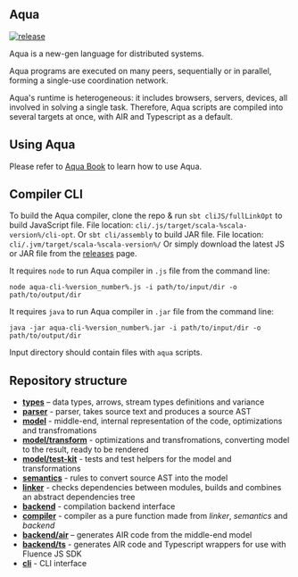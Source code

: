 ## Aqua

[![release](https://github.com/fluencelabs/aqua/actions/workflows/release.yml/badge.svg)](https://github.com/fluencelabs/aqua/actions/workflows/release.yml)

Aqua is a new-gen language for distributed systems.

Aqua programs are executed on many peers, sequentially 
or in parallel, forming a single-use coordination network.

Aqua's runtime is heterogeneous: it includes browsers, servers, devices, all involved in solving a single task.
Therefore, Aqua scripts are compiled into several targets at once, with AIR and Typescript as a default.

## Using Aqua

Please refer to [Aqua Book](https://doc.fluence.dev/aqua-book/) to learn how to use Aqua.

## Compiler CLI

To build the Aqua compiler, clone the repo & run `sbt cliJS/fullLinkOpt` to build JavaScript file. File location: `cli/.js/target/scala-%scala-version%/cli-opt`.
Or `sbt cli/assembly` to build JAR file. File location: `cli/.jvm/target/scala-%scala-version%/`
Or simply download the latest JS or JAR file from the [releases](https://github.com/fluencelabs/aqua/releases) page.

It requires `node` to run Aqua compiler in `.js` file from the command line:

```commandline
node aqua-cli-%version_number%.js -i path/to/input/dir -o path/to/output/dir
```

It requires `java` to run Aqua compiler in `.jar` file from the command line:

```commandline
java -jar aqua-cli-%version_number%.jar -i path/to/input/dir -o path/to/output/dir
```

Input directory should contain files with `aqua` scripts.

## Repository structure

- **[types](./types)** – data types, arrows, stream types definitions and variance
- **[parser](./parser)** - parser, takes source text and produces a source AST
- **[model](./model)** - middle-end, internal representation of the code, optimizations and transfromations
- **[model/transform](./model/transform)** - optimizations and transfromations, converting model to the result, ready to be rendered
- **[model/test-kit](./model/test-kit)** - tests and test helpers for the model and transformations
- **[semantics](./semantics)** - rules to convert source AST into the model
- **[linker](./linker)** - checks dependencies between modules, builds and combines an abstract dependencies tree
- **[backend](./backend)** - compilation backend interface
- **[compiler](./compiler)** - compiler as a pure function made from _linker_, _semantics_ and _backend_
- **[backend/air](./backend/air)** – generates AIR code from the middle-end model
- **[backend/ts](./backend/ts)** - generates AIR code and Typescript wrappers for use with Fluence JS SDK
- **[cli](./cli)** - CLI interface
